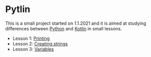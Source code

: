 # Pytlin

This is a small project started on 1.1.2021 and it is aimed at studying differences between [Python](https://www.python.org/) and [Kotlin](https://kotlinlang.org/) in small lessons.

- Lesson 1: [Printing](basic_syntax.md#lesson1)
- Lesson 2: [Creating strings](basic_syntax.md#lesson2)
- Lesson 3: [Variables](basic_syntax.md#lesson3)

